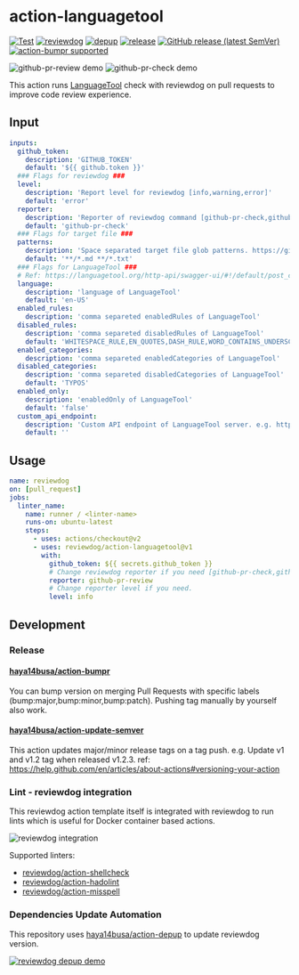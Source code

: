 # action-languagetool

[![Test](https://github.com/reviewdog/action-languagetool/workflows/Test/badge.svg)](https://github.com/reviewdog/action-languagetool/actions?query=workflow%3ATest)
[![reviewdog](https://github.com/reviewdog/action-languagetool/workflows/reviewdog/badge.svg)](https://github.com/reviewdog/action-languagetool/actions?query=workflow%3Areviewdog)
[![depup](https://github.com/reviewdog/action-languagetool/workflows/depup/badge.svg)](https://github.com/reviewdog/action-languagetool/actions?query=workflow%3Adepup)
[![release](https://github.com/reviewdog/action-languagetool/workflows/release/badge.svg)](https://github.com/reviewdog/action-languagetool/actions?query=workflow%3Arelease)
[![GitHub release (latest SemVer)](https://img.shields.io/github/v/release/reviewdog/action-languagetool?logo=github&sort=semver)](https://github.com/reviewdog/action-languagetool/releases)
[![action-bumpr supported](https://img.shields.io/badge/bumpr-supported-ff69b4?logo=github&link=https://github.com/haya14busa/action-bumpr)](https://github.com/haya14busa/action-bumpr)

![github-pr-review demo](https://user-images.githubusercontent.com/3797062/74084817-31e7ce80-4ab6-11ea-9d7f-621a9861148c.png)
![github-pr-check demo](https://user-images.githubusercontent.com/3797062/74084838-5ba0f580-4ab6-11ea-85fa-0944ff7709b5.png)

This action runs [LanguageTool](https://github.com/languagetool-org/languagetool) check with reviewdog on pull requests to improve code review experience.

## Input

```yaml
inputs:
  github_token:
    description: 'GITHUB_TOKEN'
    default: '${{ github.token }}'
  ### Flags for reviewdog ###
  level:
    description: 'Report level for reviewdog [info,warning,error]'
    default: 'error'
  reporter:
    description: 'Reporter of reviewdog command [github-pr-check,github-pr-review].'
    default: 'github-pr-check'
  ### Flags for target file ###
  patterns:
    description: 'Space separated target file glob patterns. https://github.com/haya14busa/ghglob'
    default: '**/*.md **/*.txt'
  ### Flags for LanguageTool ###
  # Ref: https://languagetool.org/http-api/swagger-ui/#!/default/post_check
  language:
    description: 'language of LanguageTool'
    default: 'en-US'
  enabled_rules:
    description: 'comma separeted enabledRules of LanguageTool'
  disabled_rules:
    description: 'comma separeted disabledRules of LanguageTool'
    default: 'WHITESPACE_RULE,EN_QUOTES,DASH_RULE,WORD_CONTAINS_UNDERSCORE,UPPERCASE_SENTENCE_START,ARROWS,COMMA_PARENTHESIS_WHITESPACE,UNLIKELY_OPENING_PUNCTUATION,SENTENCE_WHITESPACE,CURRENCY'
  enabled_categories:
    description: 'comma separeted enabledCategories of LanguageTool'
  disabled_categories:
    description: 'comma separeted disabledCategories of LanguageTool'
    default: 'TYPOS'
  enabled_only:
    description: 'enabledOnly of LanguageTool'
    default: 'false'
  custom_api_endpoint:
    description: 'Custom API endpoint of LanguageTool server. e.g. https://languagetool.org/api'
    default: ''
```

## Usage

```yaml
name: reviewdog
on: [pull_request]
jobs:
  linter_name:
    name: runner / <linter-name>
    runs-on: ubuntu-latest
    steps:
      - uses: actions/checkout@v2
      - uses: reviewdog/action-languagetool@v1
        with:
          github_token: ${{ secrets.github_token }}
          # Change reviewdog reporter if you need [github-pr-check,github-check,github-pr-review].
          reporter: github-pr-review
          # Change reporter level if you need.
          level: info
```

## Development

### Release

#### [haya14busa/action-bumpr](https://github.com/haya14busa/action-bumpr)
You can bump version on merging Pull Requests with specific labels (bump:major,bump:minor,bump:patch).
Pushing tag manually by yourself also work.

#### [haya14busa/action-update-semver](https://github.com/haya14busa/action-update-semver)

This action updates major/minor release tags on a tag push. e.g. Update v1 and v1.2 tag when released v1.2.3.
ref: https://help.github.com/en/articles/about-actions#versioning-your-action

### Lint - reviewdog integration

This reviewdog action template itself is integrated with reviewdog to run lints
which is useful for Docker container based actions.

![reviewdog integration](https://user-images.githubusercontent.com/3797062/72735107-7fbb9600-3bde-11ea-8087-12af76e7ee6f.png)

Supported linters:

- [reviewdog/action-shellcheck](https://github.com/reviewdog/action-shellcheck)
- [reviewdog/action-hadolint](https://github.com/reviewdog/action-hadolint)
- [reviewdog/action-misspell](https://github.com/reviewdog/action-misspell)

### Dependencies Update Automation
This repository uses [haya14busa/action-depup](https://github.com/haya14busa/action-depup) to update
reviewdog version.

[![reviewdog depup demo](https://user-images.githubusercontent.com/3797062/73154254-170e7500-411a-11ea-8211-912e9de7c936.png)](https://github.com/reviewdog/action-template/pull/6)

